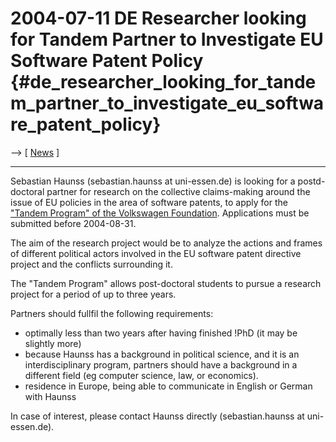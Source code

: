 # 2004-07-11 DE Researcher looking for Tandem Partner to Investigate EU Software Patent Policy {#de_researcher_looking_for_tandem_partner_to_investigate_eu_software_patent_policy}

\--\> \[ [ News](SwpatcninoEn "wikilink") \]

------------------------------------------------------------------------

Sebastian Haunss (sebastian.haunss at uni-essen.de) is looking for a
postd-doctoral partner for research on the collective claims-making
around the issue of EU policies in the area of software patents, to
apply for the [\"Tandem Program\" of the Volkswagen
Foundation](http://www.volkswagenstiftung.de/foerderung/foerderinitiativen/merkblaetter/merkumwe_e.htm "wikilink").
Applications must be submitted before 2004-08-31.

The aim of the research project would be to analyze the actions and
frames of different political actors involved in the EU software patent
directive project and the conflicts surrounding it.

The \"Tandem Program\" allows post-doctoral students to pursue a
research project for a period of up to three years.

Partners should fullfil the following requirements:

-   optimally less than two years after having finished !PhD (it may be
    slightly more)
-   because Haunss has a background in political science, and it is an
    interdisciplinary program, partners should have a background in a
    different field (eg computer science, law, or economics).
-   residence in Europe, being able to communicate in English or German
    with Haunss

In case of interest, please contact Haunss directly (sebastian.haunss at
uni-essen.de).
